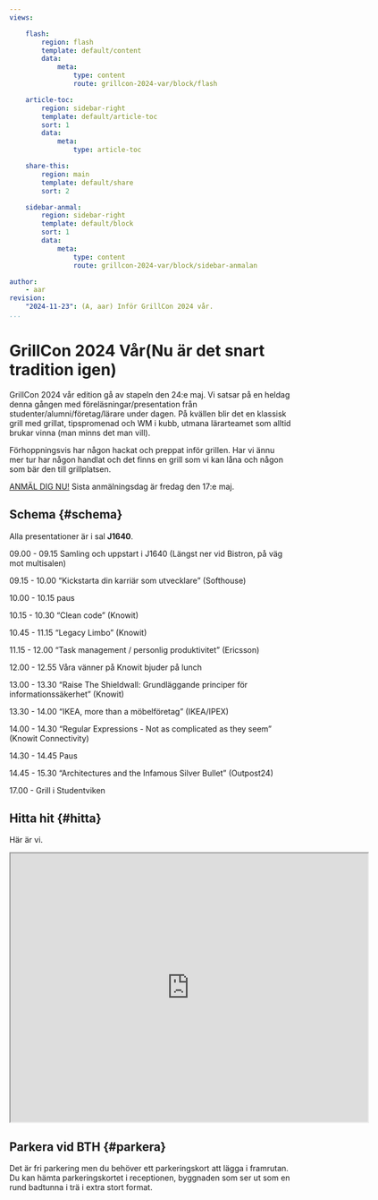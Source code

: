 ```yaml
---
views:

    flash:
        region: flash
        template: default/content
        data:
            meta:
                type: content
                route: grillcon-2024-var/block/flash

    article-toc:
        region: sidebar-right
        template: default/article-toc
        sort: 1
        data:
            meta:
                type: article-toc

    share-this:
        region: main
        template: default/share
        sort: 2

    sidebar-anmal:
        region: sidebar-right
        template: default/block
        sort: 1
        data:
            meta:
                type: content
                route: grillcon-2024-var/block/sidebar-anmalan

author:
    - aar
revision:
    "2024-11-23": (A, aar) Inför GrillCon 2024 vår.
...
```

GrillCon 2024 Vår(Nu är det snart tradition igen)
===============================

GrillCon 2024 vår edition gå av stapeln den 24:e maj. Vi satsar på en heldag denna gången med föreläsningar/presentation från studenter/alumni/företag/lärare under dagen. På kvällen blir det en klassisk grill med grillat, tipspromenad och WM i kubb, utmana lärarteamet som alltid brukar vinna (man minns det man vill).

Förhoppningsvis har någon hackat och preppat inför grillen. Har vi ännu mer tur har någon handlat och det finns en grill som vi kan låna och någon som bär den till grillplatsen.

[ANMÄL DIG NU!](https://forms.gle/WvzA4VP1gVwP3XQG7) Sista anmälningsdag är fredag den 17:e maj.


## Schema {#schema}

Alla presentationer är i sal **J1640**.

09.00 - 09.15 
Samling och uppstart i J1640 (Längst ner vid Bistron, på väg mot multisalen)

09.15 - 10.00 
“Kickstarta din karriär som utvecklare” (Softhouse)

10.00 - 10.15
paus

10.15 - 10.30 
“Clean code” (Knowit)

10.45 - 11.15 
“Legacy Limbo” (Knowit)

11.15 - 12.00 
“Task management / personlig produktivitet” (Ericsson)

12.00 - 12.55 
Våra vänner på Knowit bjuder på lunch

13.00 - 13.30 
“Raise The Shieldwall: Grundläggande principer för informationssäkerhet” (Knowit)

13.30 - 14.00 
“IKEA, more than a möbelföretag” (IKEA/IPEX)

14.00 - 14.30 
“Regular Expressions - Not as complicated as they seem” (Knowit Connectivity)

14.30 - 14.45 
Paus 

14.45 - 15.30 
“Architectures and the Infamous Silver Bullet” (Outpost24)

17.00 - 
Grill i Studentviken



<!--
Vi samlas 17:00 på Studentviken.

Så här kan det se ut när vi grillar, i vått och torrt. Mest vått 2018 när stormen Knud kom på besök.

[YOUTUBE src=aGgaR5ryyBM width=730 caption="GrillCon hösten 2018 då stormen knud kom och besökte oss."]

-->
Hitta hit {#hitta}
--------------------------------

Här är vi.

<iframe src="https://www.google.com/maps/d/u/0/embed?mid=1UNmeJUpCMmbFy7dAFLzOwzwfFps" width="640" height="480"></iframe>



Parkera vid BTH {#parkera}
--------------------------------

Det är fri parkering men du behöver ett parkeringskort att lägga i framrutan. Du kan hämta parkeringskortet i receptionen, byggnaden som ser ut som en rund badtunna i trä i extra stort format.

